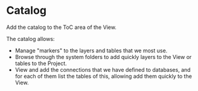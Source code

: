 # Catalog

Add the catalog to the ToC area of the View.

The catalog allows:

* Manage "markers" to the layers and tables that we most use.
* Browse through the system folders to add quickly layers to the View or tables to the Project.
* View and add the connections that we have defined to databases, and for each of them list the tables of this, allowing add them quickly to the View.